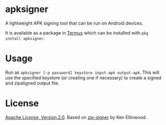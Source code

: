 apksigner
=========
A lightweight APK signing tool that can be run on Android devices.

It is available as a package in [Termux](https://termux.com) which can be installed with `pkg install apksigner`.

Usage
=====
Run as `apksigner [-p password] keystore input-apk output-apk`. This will use the specified keystore (or creating one if necessary) to create a signed and zipaligned output file.

License
=======
[Apache License, Version 2.0](http://www.apache.org/licenses/LICENSE-2.0). Based on [zip-signer](https://code.google.com/p/zip-signer/) by Ken Ellinwood.
